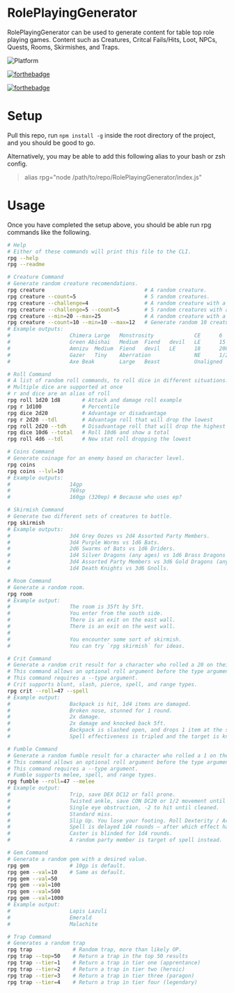 # RolePlayingGenerator
RolePlayingGenerator can be used to generate content for table top role playing games.
Content such as Creatures, Critcal Fails/Hits, Loot, NPCs, Quests, Rooms, Skirmishes, and Traps.

![Platform](https://img.shields.io/badge/platform-nodejs-lightgrey.svg?style=flat)

[![forthebadge](https://forthebadge.com/images/badges/made-with-javascript.svg)](https://forthebadge.com)

[![forthebadge](https://forthebadge.com/images/badges/made-with-crayons.svg)](https://forthebadge.com)

# Setup
Pull this repo, run `npm install -g` inside the root directory of the project, and you should be good to go.

Alternatively, you may be able to add this following alias to your bash or zsh config.
>alias rpg="node /path/to/repo/RolePlayingGenerator/index.js"

# Usage
Once you have completed the setup above, you should be able run rpg commands like the following.

```bash
# Help
# Either of these commands will print this file to the CLI.
rpg --help
rpg --readme
```

```bash
# Creature Command
# Generate random creature recomendations.
rpg creature                                # A random creature.
rpg creature --count=5                      # 5 random creatures.
rpg creature --challenge=4                  # A random creature with a challenge rating of 4.
rpg creature --challenge=5 --count=5        # 5 random creatures with a challenge rating of 5.
rpg creature --min=20 --max=25              # A random creature with a CR between 20 and 25.
rpg creature --count=10 --min=10 --max=12   # Generate random 10 creatures with CRs between 10 and 12.
# Example outputs:
#                   Chimera Large   Monstrosity             CE      6       2300    mm 39.
#                   Green Abishai   Medium  Fiend   devil   LE      15      13000   mtf 162.
#                   Amnizu  Medium  Fiend   devil   LE      18      20000   mtf 164.
#                   Gazer   Tiny    Aberration              NE      1/2     100     vgm 126.
#                   Axe Beak        Large   Beast           Unaligned       1/4     50      mm 317.
```

```bash
# Roll Command
# A list of random roll commands, to roll dice in different situations.
# Multiple dice are supported at once
# r and dice are an alias of roll
rpg roll 1d20 1d8       # Attack and damage roll example
rpg r 1d100             # Percentile
rpg dice 2d20           # Advantage or disadvantage
rpg r 2d20 --tdl        # Advantage roll that will drop the lowest
rpg roll 2d20 --tdh     # Disadvantage roll that will drop the highest
rpg dice 10d6 --total   # Roll 10d6 and show a total
rpg roll 4d6 --tdl      # New stat roll dropping the lowest
```

```bash
# Coins Command
# Generate coinage for an enemy based on character level.
rpg coins
rpg coins --lvl=10
# Example outputs:
#                   14gp
#                   760sp
#                   160gp (320ep) # Because who uses ep?
```

```bash
# Skirmish Command
# Generate two different sets of creatures to battle.
rpg skirmish
# Example outputs:
#                   3d4 Grey Oozes vs 2d4 Assorted Party Members.
#                   3d4 Purple Worms vs 1d6 Bats.
#                   2d6 Swarms of Bats vs 1d6 Driders.
#                   1d4 Silver Dragons (any ages) vs 1d6 Brass Dragons (any ages).
#                   3d4 Assorted Party Members vs 3d6 Gold Dragons (any ages).
#                   1d4 Death Knights vs 3d6 Gnolls.
```

```bash
# Room Command
# Generate a random room.
rpg room
# Example output:
#                   The room is 35ft by 5ft.
#                   You enter from the south side.
#                   There is an exit on the east wall.
#                   There is an exit on the west wall.
#                   
#                   You encounter some sort of skirmish.
#                   You can try `rpg skirmish` for ideas.
```

```bash
# Crit Command
# Generate a random crit result for a character who rolled a 20 on their spell attack role.
# This command allows an optional roll argument before the type argument to force result.
# This command requires a --type argument.
# Crit supports blunt, slash, pierce, spell, and range types.
rpg crit --roll=47 --spell
# Example output:
#                   Backpack is hit, 1d4 items are damaged.
#                   Broken nose, stunned for 1 round.
#                   2x damage.
#                   2x damage and knocked back 5ft.
#                   Backpack is slashed open, and drops 1 item at the start of each round.
#                   Spell effectiveness is tripled and the target is knocked prone.
```

```bash
# Fumble Command
# Generate a random fumble result for a character who rolled a 1 on their melee attack role.
# This command allows an optional roll argument before the type argument to force result.
# This command requires a --type argument.
# Fumble supports melee, spell, and range types.
rpg fumble --roll=47 --melee
# Example output:
#                   Trip, save DEX DC12 or fall prone.
#                   Twisted ankle, save CON DC20 or 1/2 movement until long rest.
#                   Single eye obstruction, -2 to hit until cleaned.
#                   Standard miss.
#                   Slip Up. You lose your footing. Roll Dexterity / Acrobatics (DC15) or fall prone.
#                   Spell is delayed 1d4 rounds – after which effect happens.
#                   Caster is blinded for 1d4 rounds.
#                   A random party member is target of spell instead.
```

```bash
# Gem Command
# Generate a random gem with a desired value.
rpg gem             # 10gp is default.
rpg gem --val=10    # Same as default.
rpg gem --val=50
rpg gem --val=100
rpg gem --val=500
rpg gem --val=1000
# Example output:
#                   Lapis Lazuli
#                   Emerald
#                   Malachite
```

```bash
# Trap Command
# Generates a random trap
rpg trap             # Random trap, more than likely OP.
rpg trap --top=50    # Return a trap in the top 50 results
rpg trap --tier=1    # Return a trap in tier one (apprentance)
rpg trap --tier=2    # Return a trap in tier two (heroic)
rpg trap --tier=3    # Return a trap in tier three (paragon)
rpg trap --tier=4    # Return a trap in tier four (legendary)
```
